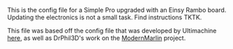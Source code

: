 This is the config file for a Simple Pro upgraded with an Einsy Rambo board. 
Updating the electronics is not a small task. Find instructions TKTK.

This file was based off the config file that was developed by Ultimachine [here](https://github.com/ultimachine/Marlin/tree/marlin-1.1.5-einsy0.5c), as well as DrPhil3D's work on the [ModernMarlin](https://github.com/Printrbot/printrboardmodernmarlin/tree/master/Simple_Pro/Simple%20Pro%202016%20Marlin%202.0%20Einsy%20Retro%20-%20Rambo) project.

